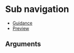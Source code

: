# Sub navigation

- [Guidance](https://moj-design-system.herokuapp.com/components/sub-navigation)
- [Preview](https://moj-frontend.herokuapp.com/components/sub-navigation)

## Arguments